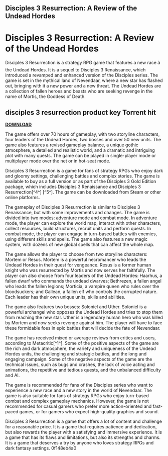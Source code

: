 ## Disciples 3 Resurrection: A Review of the Undead Hordes

  
# Disciples 3 Resurrection: A Review of the Undead Hordes
 
Disciples 3 Resurrection is a strategy RPG game that features a new race â the Undead Hordes. It is a sequel to Disciples 3 Renaissance, which introduced a revamped and enhanced version of the Disciples series. The game is set in the mythical land of Nevendaar, where a new star has flashed out, bringing with it a new power and a new threat. The Undead Hordes are a collection of fallen heroes and beasts who are seeking revenge in the name of Mortis, the Goddess of Death.
 
## disciples 3 resurrection product key Torrent hit


[**DOWNLOAD**](https://www.google.com/url?q=https%3A%2F%2Furlin.us%2F2tKGP5&sa=D&sntz=1&usg=AOvVaw1LbWeH68ZZ2-MwQiCqfNh8)

 
The game offers over 70 hours of gameplay, with two storyline characters, four leaders of the Undead Hordes, two bosses and over 50 new units. The game also features a revised gameplay balance, a unique gothic atmosphere, a detailed and realistic world, and a dramatic and intriguing plot with many quests. The game can be played in single-player mode or multiplayer mode over the net or in hot-seat mode.
 
Disciples 3 Resurrection is a game for fans of strategy RPGs who enjoy dark and gloomy settings, challenging battles and complex stories. The game is available to buy as a full version or as part of the Disciples 3 Gold Edition package, which includes Disciples 3 Renaissance and Disciples 3 Resurrection[^4^] [^5^]. The game can be downloaded from Steam or other online platforms.

The gameplay of Disciples 3 Resurrection is similar to Disciples 3 Renaissance, but with some improvements and changes. The game is divided into two modes: adventure mode and combat mode. In adventure mode, the player can explore the world map, interact with other characters, collect resources, build structures, recruit units and perform quests. In combat mode, the player can engage in turn-based battles with enemies, using different skills and spells. The game also features a new magic system, with dozens of new global spells that can affect the whole map.
 
The game allows the player to choose from two storyline characters: Mortem or Resus. Mortem is a powerful necromancer who leads the Undead Hordes in their quest for vengeance. Resus is a former human knight who was resurrected by Mortis and now serves her faithfully. The player can also choose from four leaders of the Undead Hordes: Haarhus, a fallen dwarf who commands the undead dwarves; Bethrezen, a fallen angel who leads the fallen legions; Morticia, a vampire queen who rules over the bloodsuckers; and Gallean, a fallen elf who controls the corrupted nature. Each leader has their own unique units, skills and abilities.
 
The game also features two bosses: Soloniel and Uther. Soloniel is a powerful archangel who opposes the Undead Hordes and tries to stop them from reaching the new star. Uther is a legendary human hero who was killed by Mortem and now seeks revenge against him. The player will have to face these formidable foes in epic battles that will decide the fate of Nevendaar.

The game has received mixed or average reviews from critics and users, according to Metacritic[^1^]. Some of the positive aspects of the game are the rich and dark atmosphere, the variety and uniqueness of the Undead Hordes units, the challenging and strategic battles, and the long and engaging campaign. Some of the negative aspects of the game are the technical issues, such as bugs and crashes, the lack of voice acting and animations, the repetitive and tedious quests, and the unbalanced difficulty and AI.
 
The game is recommended for fans of the Disciples series who want to experience a new race and a new story in the world of Nevendaar. The game is also suitable for fans of strategy RPGs who enjoy turn-based combat and complex gameplay mechanics. However, the game is not recommended for casual gamers who prefer more action-oriented and fast-paced games, or for gamers who expect high-quality graphics and sound.
 
Disciples 3 Resurrection is a game that offers a lot of content and challenge for a reasonable price. It is a game that requires patience and dedication, but also rewards the player with a satisfying and immersive experience. It is a game that has its flaws and limitations, but also its strengths and charms. It is a game that deserves a try by anyone who loves strategy RPGs and dark fantasy settings.
 0f148eb4a0
